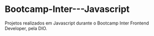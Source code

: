# Bootcamp-Inter---Javascript
Projetos realizados em Javascript durante o Bootcamp Inter Frontend Developer, pela DIO.
